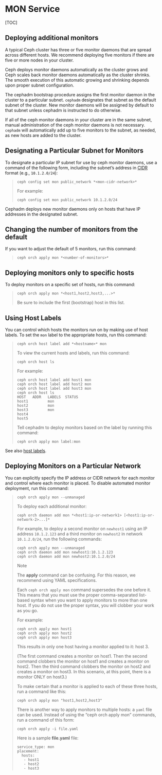 # MON Service

[TOC]

## Deploying additional monitors

A typical Ceph cluster has three or five monitor daemons that are spread across different hosts.  We recommend deploying five monitors if there are five or more nodes in your cluster.

Ceph deploys monitor daemons automatically as the cluster grows and Ceph scales back monitor daemons automatically as the cluster shrinks. The smooth execution of this automatic growing and shrinking depends upon proper subnet configuration.

The cephadm bootstrap procedure assigns the first monitor daemon in the cluster to a particular subnet. `cephadm` designates that subnet as the default subnet of the cluster. New monitor daemons will be assigned by default to that subnet unless cephadm is instructed to do otherwise.

If all of the ceph monitor daemons in your cluster are in the same subnet, manual administration of the ceph monitor daemons is not necessary. `cephadm` will automatically add up to five monitors to the subnet, as needed, as new hosts are added to the cluster.

## Designating a Particular Subnet for Monitors

To designate a particular IP subnet for use by ceph monitor daemons, use a command of the following form, including the subnet’s address in [CIDR](https://en.wikipedia.org/wiki/Classless_Inter-Domain_Routing#CIDR_notation) format (e.g., `10.1.2.0/24`):

> ```
> ceph config set mon public_network *<mon-cidr-network>*
> ```
>
> For example:
>
> ```
> ceph config set mon public_network 10.1.2.0/24
> ```

Cephadm deploys new monitor daemons only on hosts that have IP addresses in the designated subnet.

## Changing the number of monitors from the default

If you want to adjust the default of 5 monitors, run this command:

> ```
> ceph orch apply mon *<number-of-monitors>*
> ```

## Deploying monitors only to specific hosts

To deploy monitors on a specific set of hosts, run this command:

> ```
> ceph orch apply mon *<host1,host2,host3,...>*
> ```
>
> Be sure to include the first (bootstrap) host in this list.

## Using Host Labels

You can control which hosts the monitors run on by making use of host labels. To set the `mon` label to the appropriate hosts, run this command:

> ```
> ceph orch host label add *<hostname>* mon
> ```
>
> To view the current hosts and labels, run this command:
>
> ```
> ceph orch host ls
> ```
>
> For example:
>
> ```
> ceph orch host label add host1 mon
> ceph orch host label add host2 mon
> ceph orch host label add host3 mon
> ceph orch host ls
> HOST   ADDR   LABELS  STATUS
> host1         mon
> host2         mon
> host3         mon
> host4
> host5
> ```
>
> Tell cephadm to deploy monitors based on the label by running this command:
>
> ```
> ceph orch apply mon label:mon
> ```

See also [host labels](https://docs.ceph.com/en/latest/cephadm/host-management/#orchestrator-host-labels).

## Deploying Monitors on a Particular Network

You can explicitly specify the IP address or CIDR network for each monitor and control where each monitor is placed.  To disable automated monitor deployment, run this command:

> ```
> ceph orch apply mon --unmanaged
> ```
>
> To deploy each additional monitor:
>
> ```
> ceph orch daemon add mon *<host1:ip-or-network1> [<host1:ip-or-network-2>...]*
> ```
>
> For example, to deploy a second monitor on `newhost1` using an IP address `10.1.2.123` and a third monitor on `newhost2` in network `10.1.2.0/24`, run the following commands:
>
> ```
> ceph orch apply mon --unmanaged
> ceph orch daemon add mon newhost1:10.1.2.123
> ceph orch daemon add mon newhost2:10.1.2.0/24
> ```
>
> Note
>
> The **apply** command can be confusing. For this reason, we recommend using YAML specifications.
>
> Each `ceph orch apply mon` command supersedes the one before it. This means that you must use the proper comma-separated list-based syntax when you want to apply monitors to more than one host. If you do not use the proper syntax, you will clobber your work as you go.
>
> For example:
>
> ```
> ceph orch apply mon host1
> ceph orch apply mon host2
> ceph orch apply mon host3
> ```
>
> This results in only one host having a monitor applied to it: host 3.
>
> (The first command creates a monitor on host1. Then the second command clobbers the monitor on host1 and creates a monitor on host2. Then the third command clobbers the monitor on host2 and creates a monitor on host3. In this scenario, at this point, there is a monitor ONLY on host3.)
>
> To make certain that a monitor is applied to each of these three hosts, run a command like this:
>
> ```
> ceph orch apply mon "host1,host2,host3"
> ```
>
> There is another way to apply monitors to multiple hosts: a `yaml` file can be used. Instead of using the “ceph orch apply mon” commands, run a command of this form:
>
> ```
> ceph orch apply -i file.yaml
> ```
>
> Here is a sample **file.yaml** file:
>
> ```
> service_type: mon
> placement:
>   hosts:
>    - host1
>    - host2
>    - host3
> ```